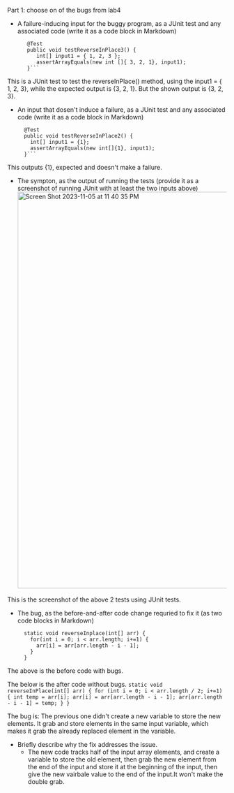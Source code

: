 Part 1: choose on of the bugs from lab4
  - A failure-inducing input for the buggy program, as a JUnit test and any associated code (write it as a code block in Markdown)
    ```
       @Test
       public void testReverseInPlace3() {
          int[] input1 = { 1, 2, 3 };
          assertArrayEquals(new int []{ 3, 2, 1}, input1);
       }```
    
This is a JUnit test to test the reverseInPlace() method, using the input1 = { 1, 2, 3}, while the expected output is {3, 2, 1}. But the shown output is {3, 2, 3}. 

  - An input that dosen't induce a failure, as a JUnit test and any associated code (write it as a code block in Markdown)
    ```
      @Test
      public void testReverseInPlace2() {
        int[] input1 = {1};
        assertArrayEquals(new int[]{1}, input1);
      }```

This outputs {1}, expected and doesn't make a failure.

  - The sympton, as the output of running the tests (provide it as a screenshot of running JUnit with at least the two inputs above)
    <img width="908" alt="Screen Shot 2023-11-05 at 11 40 35 PM" src="https://github.com/KathyBQ/cse15l-lab-reports/assets/96004027/57a22e2c-fc5f-4426-97a6-bef4fc08374e">

This is the screenshot of the above 2 tests using JUnit tests.

  - The bug, as the before-and-after code change requried to fix it (as two code blocks in Markdown)
    ```
      static void reverseInplace(int[] arr) {
        for(int i = 0; i < arr.length; i+=1) {
          arr[i] = arr[arr.length - i - 1];
        }
      }
    ```
The above is the before code with bugs.

The below is the after code without bugs.
    ```
      static void reverseInPlace(int[] arr) {
        for (int i = 0; i < arr.length / 2; i+=1) {
          int temp = arr[i];
          arr[i] = arr[arr.length - i - 1];
          arr[arr.length - i - 1] = temp;
        }
      }
    ```
      
The bug is: The previous one didn't create a new variable to store the new elements. It grab and store elements in the same input variable, which makes it grab the already replaced element in the variable. 

  - Briefly describe why the fix addresses the issue.
    - The new code tracks half of the input array elements, and create a variable to store the old element, then grab the new element from the end of the input and store it at the beginning of the input, then give the new vairbale value to the end of the input.It won't make the double grab. 
